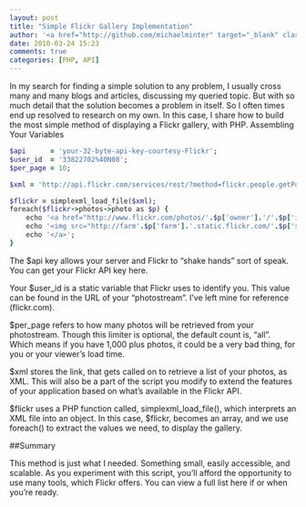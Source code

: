 ```yaml
---
layout: post
title: "Simple Flickr Gallery Implementation"
author: '<a href="http://github.com/michaelminter" target="_blank" class="github_link">Michael Minter</a>'
date: 2010-03-24 15:23
comments: true
categories: [PHP, API]
---
```


In my search for finding a simple solution to any problem, I usually cross many and many blogs and articles, discussing my queried topic. But with so much detail that the solution becomes a problem in itself. So I often times end up resolved to research on my own. In this case, I share how to build the most simple method of displaying a Flickr gallery, with PHP.
Assembling Your Variables

``` ruby
$api      = 'your-32-byte-api-key-courtesy-Flickr';
$user_id  = '33822702%40N08';
$per_page = 10;

$xml = 'http://api.flickr.com/services/rest/?method=flickr.people.getPublicPhotos&api_key='.$api.'&user_id='.$user_id.'&per_page='.$per_page;

$flickr = simplexml_load_file($xml);
foreach($flickr->photos->photo as $p) {
    echo '<a href="http://www.flickr.com/photos/'.$p['owner'].'/'.$p['id'].'">';
    echo '<img src="http://farm'.$p['farm'].'.static.flickr.com/'.$p['server'].'/'.$p['id'].'_'.$p['secret'].'_s.jpg">';
    echo '</a>';
}
```

The $api key allows your server and Flickr to “shake hands” sort of speak. You can get your Flickr API key here.

Your $user_id is a static variable that Flickr uses to identify you. This value can be found in the URL of your “photostream”. I’ve left mine for reference (flickr.com).

$per_page refers to how many photos will be retrieved from your photostream. Though this limiter is optional, the default count is, “all”. Which means if you have 1,000 plus photos, it could be a very bad thing, for you or your viewer’s load time.

$xml stores the link, that gets called on to retrieve a list of your photos, as XML. This will also be a part of the script you modify to extend the features of your application based on what’s available in the Flickr API.

$flickr uses a PHP function called, simplexml_load_file(), which interprets an XML file into an object. In this case, $flickr, becomes an array, and we use foreach() to extract the values we need, to display the gallery.

##Summary

This method is just what I needed. Something small, easily accessible, and scalable. As you experiment with this script, you’ll afford the opportunity to use many tools, which Flickr offers. You can view a full list here if or when you’re ready.